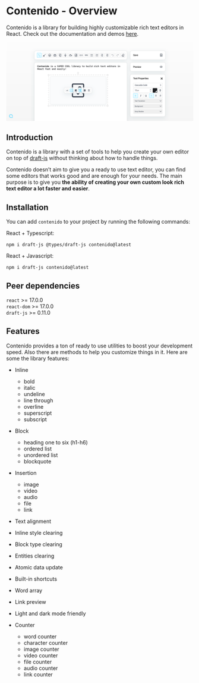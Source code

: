 # Contenido - Overview

Contenido is a library for building highly customizable rich text editors in React. Check out the documentation and demos [here](https://contenidojs.com).

![Contenido Demo](./.github/assets/contenido-demo-image.jpg 'Contenido')

## Introduction

Contenido is a library with a set of tools to help you create your own editor on top of [draft-js](https://github.com/facebookarchive/draft-js) without thinking about how to handle things.

Contenido doesn’t aim to give you a ready to use text editor, you can find some editors that works good and are enough for your needs. The main purpose is to give you **the ability of creating your own custom look rich text editor a lot faster and easier**.

## Installation

You can add `contenido` to your project by running the following commands:

React + Typescript:

```shell
npm i draft-js @types/draft-js contenido@latest
```

React + Javascript:

```shell
npm i draft-js contenido@latest
```

## Peer dependencies

`react` >= 17.0.0  
`react-dom` >= 17.0.0  
`draft-js` >= 0.11.0

## Features

Contenido provides a ton of ready to use utilities to boost your development speed. Also there are methods to help you customize things in it. Here are some the library features:

- Inline

  - bold
  - italic
  - undeline
  - line through
  - overline
  - superscript
  - subscript

- Block

  - heading one to six (h1-h6)
  - ordered list
  - unordered list
  - blockquote

- Insertion

  - image
  - video
  - audio
  - file
  - link

- Text alignment
- Inline style clearing
- Block type clearing
- Entities clearing
- Atomic data update
- Built-in shortcuts
- Word array
- Link preview
- Light and dark mode friendly

- Counter
  - word counter
  - character counter
  - image counter
  - video counter
  - file counter
  - audio counter
  - link counter
